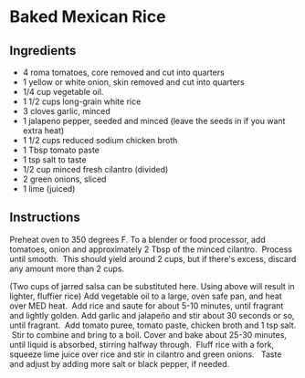 # Baked Mexican Rice

## Ingredients

* 4 roma tomatoes, core removed and cut into quarters
* 1 yellow or white onion, skin removed and cut into quarters
* 1/4 cup vegetable oil.
* 1 1/2 cups long-grain white rice
* 3 cloves garlic, minced
* 1 jalapeno pepper, seeded and minced (leave the seeds in if you want extra heat)
* 1 1/2 cups reduced sodium chicken broth
* 1 Tbsp tomato paste
* 1 tsp salt to taste
* 1/2 cup minced fresh cilantro (divided)
* 2 green onions, sliced
* 1 lime (juiced)

## Instructions

Preheat oven to 350 degrees F.
To a blender or food processor, add tomatoes, onion and approximately 2 Tbsp of the minced cilantro.  Process until smooth.  This should yield around 2 cups, but if there's excess, discard any amount more than 2 cups.

(Two cups of jarred salsa can be substituted here. Using above will result in lighter, fluffier rice)
Add vegetable oil to a large, oven safe pan, and heat over MED heat.  Add rice and saute for about 5-10 minutes, until fragrant and lightly golden.
Add garlic and jalapeño and stir about 30 seconds or so, until fragrant.  Add tomato puree, tomato paste, chicken broth and 1 tsp salt.  Stir to combine and bring to a boil.
Cover and bake about 25-30 minutes, until liquid is absorbed, stirring halfway through.  Fluff rice with a fork, squeeze lime juice over rice and stir in cilantro and green onions.  
Taste and adjust by adding more salt or black pepper, if needed.
